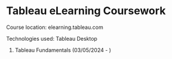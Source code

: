 # Tableau eLearning Coursework

Course location: elearning.tableau.com

Technologies used: Tableau Desktop

1. Tableau Fundamentals (03/05/2024 - )
